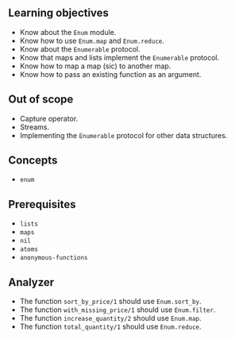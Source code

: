 ## Learning objectives

- Know about the `Enum` module.
- Know how to use `Enum.map` and `Enum.reduce`.
- Know about the `Enumerable` protocol.
- Know that maps and lists implement the `Enumerable` protocol.
- Know how to map a map (sic) to another map.
- Know how to pass an existing function as an argument.

## Out of scope

- Capture operator.
- Streams.
- Implementing the `Enumerable` protocol for other data structures.

## Concepts

- `enum`

## Prerequisites

- `lists`
- `maps`
- `nil`
- `atoms`
- `anonymous-functions`

## Analyzer

- The function `sort_by_price/1` should use `Enum.sort_by`.
- The function `with_missing_price/1` should use `Enum.filter`.
- The function `increase_quantity/2` should use `Enum.map`.
- The function `total_quantity/1` should use `Enum.reduce`.
